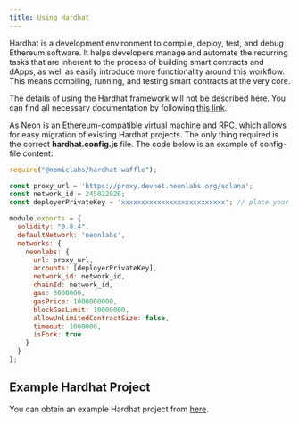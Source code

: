 ```yaml
---
title: Using Hardhat
---
```


Hardhat is a development environment to compile, deploy, test, and debug Ethereum software. It helps developers manage and automate the recurring tasks that are inherent to the process of building smart contracts and dApps, as well as easily introduce more functionality around this workflow. This means compiling, running, and testing smart contracts at the very core.

The details of using the Hardhat framework will not be described here. You can find all necessary documentation by following [this link](https://hardhat.org/getting-started/#overview).

As Neon is an Ethereum-compatible virtual machine and RPC, which allows for easy migration of existing Hardhat projects. The only thing required is the correct **hardhat.config.js** file. The code below is an example of config-file content:

```js
require("@nomiclabs/hardhat-waffle");

const proxy_url = 'https://proxy.devnet.neonlabs.org/solana';
const network_id = 245022926;
const deployerPrivateKey = 'xxxxxxxxxxxxxxxxxxxxxxxxxx'; // place your private key here (note that wallet must have non-zero balance of NEONs to pay fees)

module.exports = {
  solidity: "0.8.4",
  defaultNetwork: 'neonlabs',
  networks: {
    neonlabs: {
      url: proxy_url,
      accounts: [deployerPrivateKey],
      network_id: network_id,
      chainId: network_id,
      gas: 3000000,
      gasPrice: 1000000000,
      blockGasLimit: 10000000,
      allowUnlimitedContractSize: false,
      timeout: 1000000,
      isFork: true
    }
  }
};
```

## Example Hardhat Project

You can obtain an example Hardhat project from [here](https://github.com/neonlabsorg/examples/tree/main/simple-erc20-hardhat).
